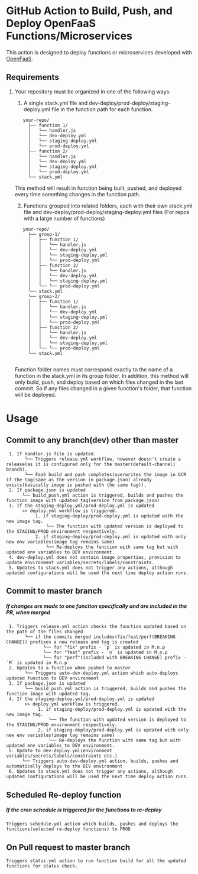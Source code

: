 # GitHub Action to Build, Push, and Deploy OpenFaaS Functions/Microservices

This action is designed to deploy functions or microservices developed with [OpenFaaS](https://www.openfaas.com).


## Requirements
1. Your repository must be organized in one of the following ways: 
   1. A single stack.yml file and dev-deploy/prod-deploy/staging-deploy.yml file in the function path for each function.
   ```
      your-repo/
        ├── function 1/
        │   └── handler.js
        │   └── dev-deploy.yml
        │   └── staging-deploy.yml
        │   └── prod-deploy.yml  
        ├── function 2/
        │   └── handler.js
        │   └── dev-deploy.yml
        │   └── staging-deploy.yml
        │   └── prod-deploy.yml        
        └── stack.yml
   ```
      This method will result in function being built, pushed, and deployed every time something changes in the function path. 
      
   2. Functions grouped into related folders, each with their own stack.yml file and dev-deploy/prod-deploy/staging-deploy.yml files (For repos with a large number of functions)  
   ```
      your-repo/
        ├── group-1/
        │   ├── function 1/
        │   │   └── handler.js
        │   │   └── dev-deploy.yml
        │   │   └── staging-deploy.yml
        │   │   └── prod-deploy.yml  
        │   ├── function 2/
        │   │   └── handler.js
        │   │   └── dev-deploy.yml
        │   │   └── staging-deploy.yml
        │   └── └── prod-deploy.yml        
        └── stack.yml
        └── group-2/
        │   ├── function 1/
        │   │   └── handler.js
        │   │   └── dev-deploy.yml
        │   │   └── staging-deploy.yml
        │   │   └── prod-deploy.yml  
        │   ├── function 2/
        │   │   └── handler.js
        │   │   └── dev-deploy.yml
        │   │   └── staging-deploy.yml
        │   └── └── prod-deploy.yml        
        └── stack.yml
            
   ```
      Function folder names must correspond exactly to the name of a function in the stack.yml in its group folder.
      In addition, this method will only build, push, and deploy based on which files changed in the last commit. So if any files changed in a given function's folder, that function will be deployed. 
      
      
# Usage
## Commit to any branch(dev) other than master
     1. If handler.js file is updated. 
           └── Triggers release.yml workflow, however doesn't create a release(as it is configured only for the master(default-channel) branch).
           └── FaaS build and push completes(overwrites the image in GCR if the tag(same as the version in package.json) already exists(basically image is pushed with the same tag)).
     2. If package.json is updated
          └── build_push.yml action is triggered, builds and pushes the function image with updated tag(version from package.json) 
     3. If the staging-deploy.yml/prod-deploy.yml is updated
          >> deploy.yml workflow is triggered. 
               1. if staging-deploy/prod-deploy.yml is updated with the new image tag.
                   └── The function with updated version is deployed to the STAGING/PROD environment respectively. 
               2. if staging-deploy/prod-deploy.yml is updated with only new env variables(image tag remains same)
                   └── Re-deploys the function with same tag but with updated env variables to DEV environment.
     4. dev-deploy.yml does not contain image properties, provision to update environment variables/secrets/labels/constraints.
     5. Updates to stack.yml does not trigger any actions, although updated configurations will be used the next time deploy action runs.
      
## Commit to master branch
##### If changes are made to one function specifically and are included in the PR, when merged
     1. Triggers release.yml action checks the function updated based on the path of the files changed
           └── if the commits merged includes(fix/feat/perf(BREAKING CHANGE)) prefixes a new release and tag is created
                  └── for "fix" prefix - `p` is updated in M.n.p
                  └── for "feat" prefix - `n` is updated in M.n.p
                  └── for "perf"(included with BREAKING CHANGE) prefix - `M` is updated in M.n.p
     2. Updates to a function when pushed to master
           └── Triggers auto-dev-deploy.yml action which auto-deploys updated function to DEV environment
     3. If package.json is updated
           └── build_push.yml action is triggered, builds and pushes the function image with updated tag.
     4. If the staging-deploy.yml/prod-deploy.yml is updated
           >> deploy.yml workflow is triggered. 
                1. if staging-deploy/prod-deploy.yml is updated with the new image tag.
                    └── The function with updated version is deployed to the STAGING/PROD environment respectively. 
                2. if staging-deploy/prod-deploy.yml is updated with only new env variables(image tag remains same)
                    └── Re-deploys the function with same tag but with updated env variables to DEV environment. 
     5. Update to dev-deploy.yml(environment variables/secrets/labels/constraints etc.)
          └── Triggers auto-dev-deploy.yml action, builds, pushes and automatically deploys to the DEV environment
     6. Updates to stack.yml does not trigger any actions, although updated configurations will be used the next time deploy action runs. 
          
## Scheduled Re-deploy function
##### If the cron schedule is triggered for the functions to re-deploy
    Triggers schedule.yml action which builds, pushes and deploys the functions(selected re-deploy functions) to PROD
         
## On Pull request to master branch
    Triggers status.yml action to run function build for all the updated functions for status check.
    
    
